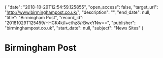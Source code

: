 {
  "date": "2018-10-29T12:54:59.125855", 
  "open_access": false, 
  "target_url": "http://www.birminghampost.co.uk/", 
  "description": "", 
  "end_date": null, 
  "title": "Birmingham Post", 
  "record_id": "20181029T125459/+HCK4k/I+c/hz8/rBwxYNw==", 
  "publisher": "birminghampost.co.uk", 
  "start_date": null, 
  "subject": "News Sites"
}

# Birmingham Post

